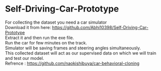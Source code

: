 # Self-Driving-Car-Prototype
For collecting the dataset you need a car simulator  
Download it from here: https://github.com/Abhi10398/Self-Driving-Car-Prototype  
Extract it and then run the exe file.  
Run the car for few minutes on the track.  
Simulator will be saving frames and steering angles simultaneously.  
This collected dataset will act as our supervised data on which we will train and test our model.  
Refrence : https://github.com/naokishibuya/car-behavioral-cloning
